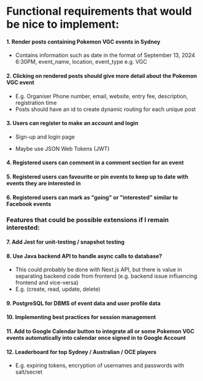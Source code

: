 # Functional requirements that would be nice to implement:

#### 1. Render posts containing Pokemon VGC events in Sydney

- Contains information such as date in the format of September 13, 2024 6:30PM, event_name, location, event_type e.g. VGC

#### 2. Clicking on rendered posts should give more detail about the Pokemon VGC event

- E.g. Organiser Phone number, email, website, entry fee, description, registration time
- Posts should have an id to create dynamic routing for each unique post

#### 3. Users can register to make an account and login

- Sign-up and login page

- Maybe use JSON Web Tokens (JWT)

#### 4. Registered users can comment in a comment section for an event

#### 5. Registered users can favourite or pin events to keep up to date with events they are interested in

#### 6. Registered users can mark as "going" or "interested" similar to Facebook events

### Features that could be possible extensions if I remain interested:

#### 7. Add Jest for unit-testing / snapshot testing

#### 8. Use Java backend API to handle async calls to database?

- This could probably be done with Next.js API, but there is value in separating backend code from frontend (e.g. backend issue influencing frontend and vice-versa)
- E.g. (create, read, update, delete)

#### 9. PostgreSQL for DBMS of event data and user profile data

#### 10. Implementing best practices for session management

#### 11. Add to Google Calendar button to integrate all or some Pokemon VGC events automatically into calendar once signed in to Google Account

#### 12. Leaderboard for top Sydney / Australian / OCE players

- E.g. expiring tokens, encryption of usernames and passwords with salt/secret

